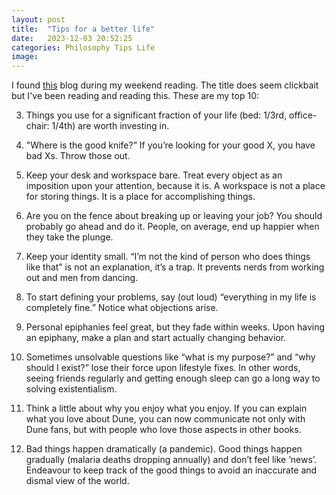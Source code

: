 ```yaml
---
layout: post
title:  "Tips for a better life"
date:   2023-12-03 20:52:25
categories: Philosophy Tips Life
image: 
---
```


I found [this](https://www.lesswrong.com/posts/7hFeMWC6Y5eaSixbD/100-tips-for-a-better-life) blog during my weekend reading. The title does seem clickbait but I've been reading and reading this. These are my top 10:

3. Things you use for a significant fraction of your life (bed: 1/3rd, office-chair: 1/4th) are worth investing in. 

4. "Where is the good knife?” If you’re looking for your good X, you have bad Xs. Throw those out. 

18. Keep your desk and workspace bare. Treat every object as an imposition upon your attention, because it is. A workspace is not a place for storing things. It is a place for accomplishing things. 

26. Are you on the fence about breaking up or leaving your job? You should probably go ahead and do it. People, on average, end up happier when they take the plunge. 

48. Keep your identity small. “I’m not the kind of person who does things like that” is not an explanation, it’s a trap. It prevents nerds from working out and men from dancing. 

53. To start defining your problems, say (out loud) “everything in my life is completely fine.” Notice what objections arise.

55. Personal epiphanies feel great, but they fade within weeks. Upon having an epiphany, make a plan and start actually changing behavior. 

56. Sometimes unsolvable questions like “what is my purpose?” and “why should I exist?” lose their force upon lifestyle fixes. In other words, seeing friends regularly and getting enough sleep can go a long way to solving existentialism. 

68. Think a little about why you enjoy what you enjoy. If you can explain what you love about Dune, you can now communicate not only with Dune fans, but with people who love those aspects in other books.

100. Bad things happen dramatically (a pandemic). Good things happen gradually (malaria deaths dropping annually) and don’t feel like ‘news’. Endeavour to keep track of the good things to avoid an inaccurate and dismal view of the world. 